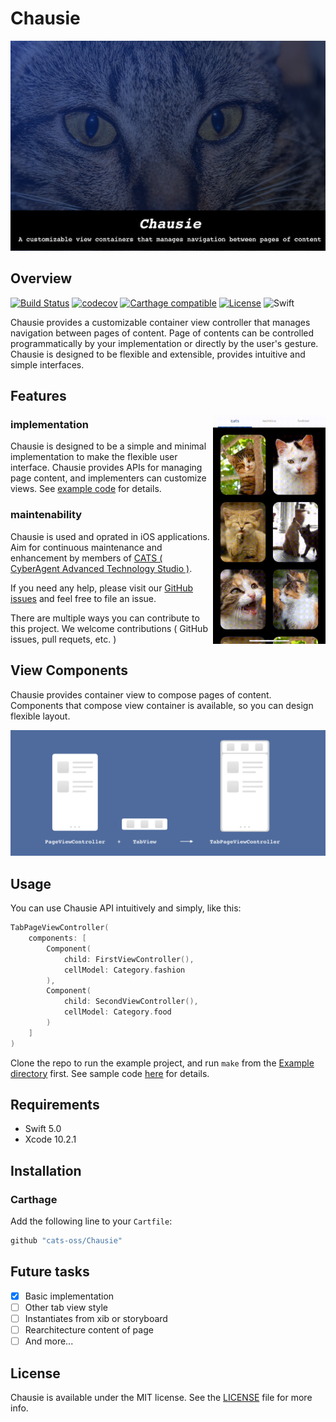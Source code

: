 # Chausie

<p align="center">
  <img src="https://github.com/shoheiyokoyama/Assets/blob/master/Chausie/logo.png">
</p>

## Overview

[![Build Status](https://travis-ci.com/cats-oss/Chausie.svg?branch=master)](https://travis-ci.com/cats-oss/Chausie)
[![codecov](https://codecov.io/gh/cats-oss/Chausie/branch/master/graph/badge.svg)](https://codecov.io/gh/cats-oss/Chausie)
[![Carthage compatible](https://img.shields.io/badge/Carthage-compatible-green.svg)](https://github.com/Carthage/Carthage)
[![License](https://img.shields.io/badge/License-MIT-lightgrey.svg
)](http://mit-license.org)
![Swift](https://img.shields.io/badge/Swift-5.0-orange.svg)

Chausie provides a customizable container view controller that manages navigation between pages of content. Page of contents can be controlled programmatically by your implementation or directly by the user's gesture. Chausie is designed to be flexible and extensible, provides intuitive and simple interfaces.

## Features

<img src="https://github.com/shoheiyokoyama/Assets/blob/master/Chausie/example.gif" width=180 align="right">

### implementation

Chausie is designed to be a simple and minimal implementation to make the flexible user interface. Chausie provides APIs for managing page content, and implementers can customize views. See [example code](https://github.com/cats-oss/Chausie/tree/master/Examples/ChausieExample) for details.

### maintenability

Chausie is used and oprated in iOS applications. Aim for continuous maintenance and enhancement by members of [CATS ( CyberAgent Advanced Technology Studio )](https://github.com/cats-oss).

If you need any help, please visit our [GitHub issues](https://github.com/cats-oss/Chausie/issues) and feel free to file an issue.

There are multiple ways you can contribute to this project. We welcome contributions ( GitHub issues, pull requets, etc. )

## View Components

Chausie provides container view to compose pages of content. Components that compose view container is available, so you can design flexible layout.

<p align="center">
  <img src="https://github.com/shoheiyokoyama/Assets/blob/master/Chausie/components.png">
</p>

## Usage

You can use Chausie API intuitively and simply, like this:

```swift
TabPageViewController(
    components: [
        Component(
            child: FirstViewController(),
            cellModel: Category.fashion
        ),
        Component(
            child: SecondViewController(),
            cellModel: Category.food
        )
    ]
)
```

Clone the repo to run the example project, and run `make` from the [Example directory](https://github.com/cats-oss/Chausie/tree/master/Examples/ChausieExample) first.
See sample code [here](https://github.com/cats-oss/Chausie/tree/master/Examples/ChausieExample/ChausieExample) for details.

## Requirements

- Swift 5.0
- Xcode 10.2.1

## Installation

### Carthage

Add the following line to your `Cartfile`:

```ruby
github "cats-oss/Chausie"
```

## Future tasks

- [x] Basic implementation 
- [ ] Other tab view style
- [ ] Instantiates from xib or storyboard
- [ ] Rearchitecture content of page
- [ ] And more...

## License

Chausie is available under the MIT license. See the [LICENSE](https://github.com/cats-oss/Chausie/blob/master/LICENSE) file for more info.
